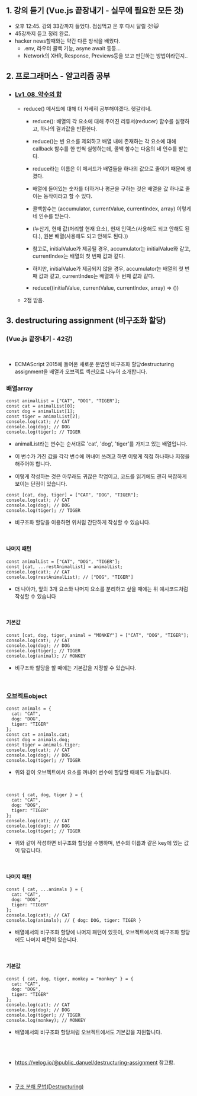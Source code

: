 <h2>1. 강의 듣기 (Vue.js 끝장내기 - 실무에 필요한 모든 것)</h2>

- 오후 12:45. 강의 33강까지 들었다. 점심먹고 온 후 다시 달릴 것!😺
- 45강까지 듣고 정리 완료.
- hacker news할때와는 약간 다른 방식을 배웠다. 
  - .env, 라우터 콜백 기능, asyne await 등등...
  - Network의 XHR, Response, Previews등을 보고 판단하는 방법이라던지..
  


<h2>2. 프로그래머스 - 알고리즘 공부</h2>


- <h3><a href="https://github.com/EunJaePark/algorithm/blob/master/Lv1_09_%EC%95%BD%EC%88%98%EC%9D%98%20%ED%95%A9.html">Lv1_08_약수의 합</a></h3>

  - reduce() 메서드에 대해 더 자세히 공부해야겠다. 헷갈리네.
  
    - reduce(): 배열의 각 요소에 대해 주어진 리듀서(reducer) 함수를 실행하고, 하나의 결과값을 반환한다.
    - reduce()는 빈 요소를 제외하고 배열 내에 존재하는 각 요소에 대해 callback 함수를 한 번씩 실행하는데, 콜백 함수는 다음의 네 인수를 받는다.   

    - reduce라는 이름은 이 메서드가 배열들을 하나의 값으로 줄이기 때문에 생겼다.
    - 배열에 들어있는 숫자를 더하거나 평균을 구하는 것은 배열을 값 하나로 줄이는 동작이라고 할 수 있다.

    - 콜백함수는 (accumulator, currentValue, currentIndex, array) 이렇게 네 인수를 받는다.
    - (누산기, 현재 값(처리할 현재 요소), 현재 인덱스(사용해도 되고 안해도 된다.), 원본 배열(사용해도 되고 안해도 된다.))

    - 참고로, initialValue가 제공될 경우, accumulator는 initialValue와 같고, currentIndex는 배열의 첫 번째 값과 같다.
    - 하지만, initialValue가 제공되지 않을 경우, accumulator는 배열의 첫 번째 값과 같고, currentIndex는 배열의 두 번째 값과 같다.
    - reduce((initialValue, currentValue, currentIndex, array) => ())

  - 2점 받음.
  
 
<h2> 3. destructuring assignment (비구조화 할당)  </h2>
<h3>(Vue.js 끝장내기 - 42강)</h3>

<br/>

- ECMAScript 2015에 들어온 새로운 문법인 비구조화 할당destructuring assignment을 배열과 오브젝트 섹션으로 나누어 소개합니다.

<h3>배열array</h3>

```
const animalList = ["CAT", "DOG", "TIGER"];
const cat = animalList[0];
const dog = animalList[1];
const tiger = animalList[2];
console.log(cat); // CAT
console.log(dog); // DOG
console.log(tiger); // TIGER
```
    
- animalList라는 변수는 순서대로 'cat', 'dog', 'tiger'를 가지고 있는 배열입니다.

- 이 변수가 가진 값을 각각 변수에 꺼내어 쓰려고 하면 이렇게 직접 하나하나 지정을 해주어야 합니다.

- 이렇게 작성하는 것은 아무래도 귀찮은 작업이고, 코드를 읽기에도 괜히 복잡하게 보이는 단점이 있습니다.

```
const [cat, dog, tiger] = ["CAT", "DOG", "TIGER"];
console.log(cat); // CAT
console.log(dog); // DOG
console.log(tiger); // TIGER
```
- 비구조화 할당을 이용하면 위처럼 간단하게 작성할 수 있습니다.

<br/>

<h4> 나머지 패턴 </h4>

```
const animalList = ["CAT", "DOG", "TIGER"];
const [cat, ...restAnimalList] = animalList;
console.log(cat); // CAT
console.log(restAnimalList); // ["DOG", "TIGER"]
```
- 더 나아가, 앞의 3개 요소와 나머지 요소를 분리하고 싶을 때에는 위 예시코드처럼 작성할 수 있습니다

<br/>

<h4> 기본값 </h4>

```
const [cat, dog, tiger, animal = "MONKEY"] = ["CAT", "DOG", "TIGER"];
console.log(cat); // CAT
console.log(dog); // DOG
console.log(tiger); // TIGER
console.log(animal); // MONKEY
```
- 비구조화 할당을 할 때에는 기본값을 지정할 수 있습니다.

<br/>

<h3> 오브젝트object </h3>

```
const animals = {
  cat: "CAT",
  dog: "DOG",
  tiger: "TIGER"
};
const cat = animals.cat;
const dog = animals.dog;
const tiger = animals.tiger;
console.log(cat); // CAT
console.log(dog); // DOG
console.log(tiger); // TIGER
```
- 위와 같이 오브젝트에서 요소를 꺼내어 변수에 할당할 때에도 가능합니다.

<br/>

```
const { cat, dog, tiger } = {
  cat: "CAT",
  dog: "DOG",
  tiger: "TIGER"
};
console.log(cat); // CAT
console.log(dog); // DOG
console.log(tiger); // TIGER
```
- 위와 같이 작성하면 비구조화 할당을 수행하며, 변수의 이름과 같은 key에 있는 값이 담깁니다.


<br/>

<h4> 나머지 패턴 </h4>

```
const { cat, ...animals } = {
  cat: "CAT",
  dog: "DOG",
  tiger: "TIGER"
};
console.log(cat); // CAT
console.log(animals); // { dog: DOG, tiger: TIGER }
```
- 배열에서의 비구조화 할당에 나머지 패턴이 있듯이, 오브젝트에서의 비구조화 할당에도 나머지 패턴이 있습니다.

<br/>

<h4> 기본값 </h4>

```
const { cat, dog, tiger, monkey = "monkey" } = {
  cat: "CAT",
  dog: "DOG",
  tiger: "TIGER"
};
console.log(cat); // CAT
console.log(dog); // DOG
console.log(tiger); // TIGER
console.log(monkey); // MONKEY
```
- 배열에서의 비구조화 할당처럼 오브젝트에서도 기본값을 지원합니다.



<br/><br/>
- https://velog.io/@public_danuel/destructuring-assignment 참고함.

<br/>

- <a href="https://joshua1988.github.io/es6-online-book/destructuring.html#%EA%B8%B0%EC%A1%B4-%EC%9E%90%EB%B0%94%EC%8A%A4%ED%81%AC%EB%A6%BD%ED%8A%B8%EC%97%90%EC%84%9C%EC%9D%98-%EA%B5%AC%EC%A1%B0">구조 분해 문법(Destructuring)</a>
